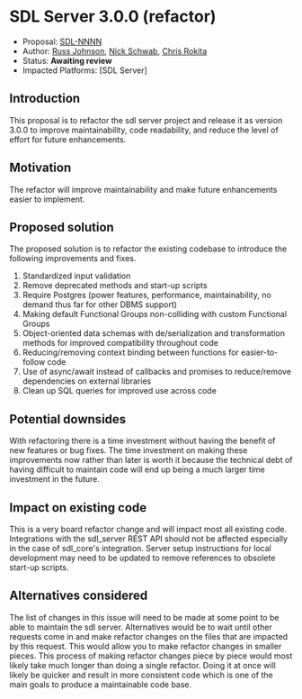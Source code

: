 # SDL Server 3.0.0 (refactor)

* Proposal: [SDL-NNNN](NNNN-sdl-server-3.md)
* Author:  [Russ Johnson](https://github.com/russjohnson09), [Nick Schwab](https://github.com/nickschwab), [Chris Rokita](https://github.com/crokita)
* Status: **Awaiting review**
* Impacted Platforms: [SDL Server]

## Introduction

This proposal is to refactor the sdl server project and release it as version 3.0.0 to improve maintainability, code readability, and reduce the level of effort for future enhancements.


## Motivation

The refactor will improve maintainability and make future enhancements easier to implement.

## Proposed solution

The proposed solution is to refactor the existing codebase to introduce the following
improvements and fixes.

1. Standardized input validation
2. Remove deprecated methods and start-up scripts
3. Require Postgres (power features, performance, maintainability, no demand thus far for other DBMS support)
4. Making default Functional Groups non-colliding with custom Functional Groups
5. Object-oriented data schemas with de/serialization and transformation methods for improved compatibility throughout code
6. Reducing/removing context binding between functions for easier-to-follow code
7. Use of async/await instead of callbacks and promises to reduce/remove dependencies on external libraries
8. Clean up SQL queries for improved use across code


## Potential downsides

With refactoring there is a time investment without having the benefit
of new features or bug fixes. The time investment on making these improvements now rather than later is worth it
because the technical debt of having difficult to maintain code will end up being a much
larger time investment in the future.

## Impact on existing code
This is a very board refactor change and will impact most all existing code. Integrations with the sdl_server REST API
should not be affected especially in the case of sdl_core's integration. Server setup instructions for local
development may need to be updated to remove references to obsolete start-up scripts.

## Alternatives considered

The list of changes in this issue will need to be made at some point to be able to maintain the sdl
server. Alternatives would be to wait until other requests come in and make refactor changes on the
files that are impacted by this request. This would allow you to make refactor changes in smaller
pieces. This process of making refactor changes piece by piece would most likely take much longer 
than doing a single refactor. Doing it at once will likely be quicker and result in more consistent
code which is one of the main goals to produce a maintainable code base.

